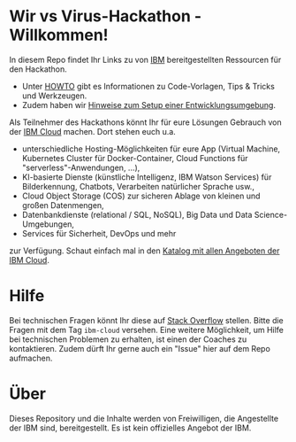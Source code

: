 # Wir vs Virus-Hackathon - Willkommen!
In diesem Repo findet Ihr Links zu von [IBM](https://www.ibm.com/de-de) bereitgestellten Ressourcen für den Hackathon.

- Unter [HOWTO](/HOWTO.md) gibt es Informationen zu Code-Vorlagen, Tips & Tricks und Werkzeugen. 
- Zudem haben wir [Hinweise zum Setup einer Entwicklungsumgebung](/SETUP.md).

Als Teilnehmer des Hackathons könnt Ihr für eure Lösungen Gebrauch von der [IBM Cloud](https://www.ibm.com/cloud) machen. Dort stehen euch u.a.
- unterschiedliche Hosting-Möglichkeiten für eure App (Virtual Machine, Kubernetes Cluster für Docker-Container, Cloud Functions für "serverless"-Anwendungen, ...),
- KI-basierte Dienste (künstliche Intelligenz, IBM Watson Services) für Bilderkennung, Chatbots, Verarbeiten natürlicher Sprache usw.,
- Cloud Object Storage (COS) zur sicheren Ablage von kleinen und großen Datenmengen,
- Datenbankdienste (relational / SQL, NoSQL), Big Data und Data Science-Umgebungen,
- Services für Sicherheit, DevOps und mehr

zur Verfügung. Schaut einfach mal in den [Katalog mit allen Angeboten der IBM Cloud](https://cloud.ibm.com/catalog).


# Hilfe

Bei technischen Fragen könnt Ihr diese auf [Stack Overflow](https://stackoverflow.com/questions/tagged/ibm-cloud) stellen. Bitte die Fragen mit dem Tag `ibm-cloud` versehen. Eine weitere Möglichkeit, um Hilfe bei technischen Problemen zu erhalten, ist einen der Coaches zu kontaktieren. Zudem dürft Ihr gerne auch ein "Issue" hier auf dem Repo aufmachen.

# Über

Dieses Repository und die Inhalte werden von Freiwilligen, die Angestellte der IBM sind, bereitgestellt. Es ist kein offizielles Angebot der IBM.